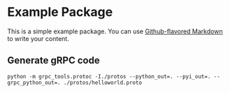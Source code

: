 # Example Package

This is a simple example package. You can use
[Github-flavored Markdown](https://guides.github.com/features/mastering-markdown/)
to write your content.

## Generate gRPC code
```
python -m grpc_tools.protoc -I./protos --python_out=. --pyi_out=. --grpc_python_out=. ./protos/helloworld.proto
```